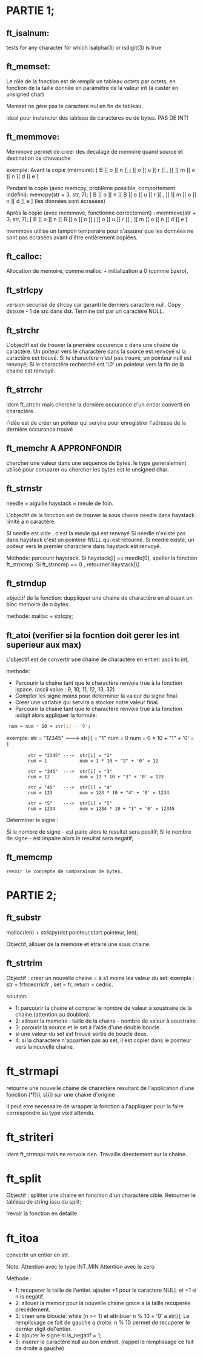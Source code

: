 # PARTIE 1;

## ft_isalnum:
tests for any character for which isalpha(3) or isdigit(3) is true

## ft_memset:

Le rôle de la fonction est de remplir un tableau octets par octets, en fonction de la taille donnée en paramètre de la valeur int (à caster en unsigned char)

Memset ne gère pas le caractere nul en fin de tableau.

ideal pour instancier des tableau de caracteres ou de bytes.
PAS DE INT!


## ft_memmove:

Memmove permet de creer des decalage de memoire quand source et destination ce chevauche

exemple:
Avant la copie (mémoire):
[ B ][ o ][ n ][ j ][ o ][ u ][ r ][ , ][   ][ m ][ o ][ n ][ d ][ e ]

Pendant la copie (avec memcpy, problème possible, comportement indefini): memcpy(str + 3, str, 7);
[ B ][ o ][ n ][ B ][ o ][ u ][ r ][ , ][   ][ m ][ o ][ n ][ d ][ e ] (les données sont écrasées)

Après la copie (avec memmove, fonctionne correctement) : memmove(str + 3, str, 7);
[ B ][ o ][ n ][ B ][ o ][ n ][ j ][ o ][ u ][ r ][ , ][ m ][ o ][ n ][ d ][ e ]

memmove utilise un tampon temporaire pour s'assurer que les données ne sont pas écrasées avant d'être entièrement copiées.

## ft_calloc:

Allocation de memoire, comme malloc  + initialization a 0 (comme bzero).

## ft_strlcpy

version securisé de strcpy car garanti le derniers caractere null.
Copy dstsize - 1 de src dans dst.
Termine dst par un caractère NULL.

## ft_strchr

L'objectif est de trouver la première occurence c dans une chaine de caractère.
Un poiteur vers le charactère dans la source est renvoyé si la caractère est trouvé.
Si le charactère n'est pas trouvé, un pointeur null est renvoyé;
Si le charactère recherché est '\0' un pointeur vers la fin de la chaine est renvoyé.

## ft_strrchr

idem ft_strchr mais cherche la dernière occurance d'un entier converti en charactère.

l'idée est de créer un poiteur qui servira pour enregistrer l'adresse de la dernière occurance trouvé

## ft_memchr A APPRONFONDIR

chercher une valeur dans une sequence de bytes. le type generalement utilisé pour comparer ou chercher les bytes est le unsigned char.

## ft_strnstr

needle = aiguille
haystack = meule de foin.

L'objectif de la fonction est de trouver la sous chaine needle dans haystack limité a n caractère.

SI needle est vide , c'est la meule qui est renvoyé
Si needle n'existe pas dans haystack c'est un pointeur NULL qui est retourné.
Si needle existe, un poiteur vers le premier charactere dans haystack est renvoyé.

Methode: parcourir haystack. Si haystack[i] == needle[0], apeller la fonction ft_strncmp. Si ft_strncmp == 0 , retourner haystack[i]

## ft_strndup
objectif de la fonction: duppliquer une chaine de charactère en allouant un bloc memoire de n bytes.

methode: malloc + strlcpy;

## ft_atoi (verifier si la focntion doit gerer les int superieur aux max)

L'objectif est de convertir une chaine de charactère en entier: ascii to int,

methode:

* Parcourir la chaine tant que le charactère renvoie true à la fonction ispace. (ascii value : 9, 10, 11, 12, 13, 32)
* Compter les signe moins pour determiner la valeur du signe final.
* Creer une variable qui servira a stocker notre valeur final.
* Parcourir la chaine tant que le charactère renvoie true à la fonction isdigit alors appliquer la formule:

```bash
 num = num * 10 + str[i] - '0';
```

exemple:    str = "12345" --->  str[i] = "1"
            num = 0             num = 0 * 10 + "1" + '0' = 1

            str = "2345" --->  str[i] = "2"
            num = 1            num = 1 * 10 + "2" + '0' = 12

            str = "345"  --->  str[i] = "3"
            num = 12           num = 12 * 10 + "3" + '0' = 123

            str = "45"   --->  str[i] = "4"
            num = 123          num = 123 * 10 + "4" + '0' = 1234

            str = "5"    --->  str[i] = "5"
            num = 1234         num = 1234 * 10 + "1" + '0' = 12345

Determiner le signe :

Si le nombre de signe - est paire alors le resultat sera positif;
Si le nombre de signe - est impaire alors le resultat sera negatif;

## ft_memcmp
    revoir le concepte de comparaison de bytes.

# PARTIE 2;

## ft_substr
malloc(len) + strlcpy(dst pointeur,start pointeur, len);

Objectif, allouer de la memoire et etraire une sous chaine.

## ft_strtrim

Objectif : creer un nouvelle chaine = à s1 moins les valeur du set:
exemple : str = frfrcedrricfr , set = fr, return = cedric.

solution: 
* 1: parcourir la chaine et compter le nombre de valeur à soustraire de la chaine.(attention au doublon).
* 2: allouer la memoire : taille de la chaine - nombre de valeur à soustraire
* 3: parourir la source et le set à l'aide d'une double boucle.
* si une valeur du set est trouvé sortie de boucle deux.
* 4: si la charactère n'appartien pas au set, il est copier dans le pointeur vers la nouvelle chaine. 

# ft_strmapi
retourne une nouvelle chaine de charactère resultant de l'application d'une fonction (*f)(i, s[i]) sur une chaine d'origine

Il peut etre necessaire de wrapper la fonction a l'appliquer pour la faire correspondre au type void attendu.

# ft_striteri
idem ft_strmapi mais ne renvoie rien. Travaille directement sur la chaine.

# ft_split

Objectif : splitter une chaine en foncition d'un charactère cible. Retourner le tableau de string issu du split;

!revoir la fonction en detaille

# ft_itoa

convertir un entier en str.

Note: Attention avec le type INT_MIN
Attention avec le zero

Methode : 

* 1: recuperer la taille de l'entier. ajouter +1 pour le caractere NULL et +1 si n is negatif.
* 2: allouer la memoir pour la nouvelle chaine grace a la taille recuperée precédement.
* 3: creer une bloucle: while (n >= 1) et attribuer n % 10 + '0' a str[i];
Le remplissage ce fait de gauche a droite.  n % 10 permet de recuperer le dernier digit del'entier.
* 4: ajouter le signe si is_negatif = 1;
* 5: inserer le caractère null au bon endroit. (rappel le remplissage ce fait de droite a gauche)




